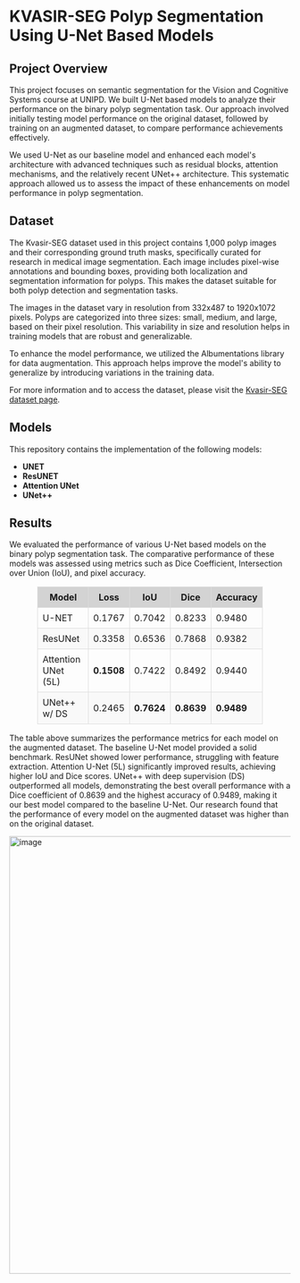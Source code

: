 # KVASIR-SEG Polyp Segmentation Using U-Net Based Models

## Project Overview
This project focuses on semantic segmentation for the Vision and Cognitive Systems course at UNIPD. We built U-Net based models to analyze their performance on the binary polyp segmentation task. Our approach involved initially testing model performance on the original dataset, followed by training on an augmented dataset, to compare performance achievements effectively. 

We used U-Net as our baseline model and enhanced each model's architecture with advanced techniques such as residual blocks, attention mechanisms, and the relatively recent UNet++ architecture. This systematic approach allowed us to assess the impact of these enhancements on model performance in polyp segmentation.


## Dataset
The Kvasir-SEG dataset used in this project contains 1,000 polyp images and their corresponding ground truth masks, specifically curated for research in medical image segmentation. Each image includes pixel-wise annotations and bounding boxes, providing both localization and segmentation information for polyps. This makes the dataset suitable for both polyp detection and segmentation tasks. 

The images in the dataset vary in resolution from 332x487 to 1920x1072 pixels. Polyps are categorized into three sizes: small, medium, and large, based on their pixel resolution. This variability in size and resolution helps in training models that are robust and generalizable.

To enhance the model performance, we utilized the Albumentations library for data augmentation. This approach helps improve the model's ability to generalize by introducing variations in the training data.

For more information and to access the dataset, please visit the [Kvasir-SEG dataset page](https://datasets.simula.no/kvasir/).


## Models
This repository contains the implementation of the following models:
- **UNET**
- **ResUNET**
- **Attention UNet**
- **UNet++**

## Results
We evaluated the performance of various U-Net based models on the binary polyp segmentation task. The comparative performance of these models was assessed using metrics such as Dice Coefficient, Intersection over Union (IoU), and pixel accuracy.

<div align="center">
  <table style="border-collapse: collapse; width: 80%;">
    <thead>
      <tr style="background-color: #d3d3d3;">
        <th style="padding: 8px; border: 1px solid #ddd;">Model</th>
        <th style="padding: 8px; border: 1px solid #ddd;">Loss</th>
        <th style="padding: 8px; border: 1px solid #ddd;">IoU</th>
        <th style="padding: 8px; border: 1px solid #ddd;">Dice</th>
        <th style="padding: 8px; border: 1px solid #ddd;">Accuracy</th>
      </tr>
    </thead>
    <tbody>
      <tr>
        <td style="padding: 8px; border: 1px solid #ddd;">U-NET</td>
        <td style="padding: 8px; border: 1px solid #ddd;">0.1767</td>
        <td style="padding: 8px; border: 1px solid #ddd;">0.7042</td>
        <td style="padding: 8px; border: 1px solid #ddd;">0.8233</td>
        <td style="padding: 8px; border: 1px solid #ddd;">0.9480</td>
      </tr>
      <tr style="background-color: #f9f9f9;">
        <td style="padding: 8px; border: 1px solid #ddd;">ResUNet</td>
        <td style="padding: 8px; border: 1px solid #ddd;">0.3358</td>
        <td style="padding: 8px; border: 1px solid #ddd;">0.6536</td>
        <td style="padding: 8px; border: 1px solid #ddd;">0.7868</td>
        <td style="padding: 8px; border: 1px solid #ddd;">0.9382</td>
      </tr>
      <tr>
        <td style="padding: 8px; border: 1px solid #ddd;">Attention UNet (5L)</td>
        <td style="padding: 8px; border: 1px solid #ddd;"><b>0.1508</b></td>
        <td style="padding: 8px; border: 1px solid #ddd;">0.7422</td>
        <td style="padding: 8px; border: 1px solid #ddd;">0.8492</td>
        <td style="padding: 8px; border: 1px solid #ddd;">0.9440</td>
      </tr>
      <tr style="background-color: #f9f9f9;">
        <td style="padding: 8px; border: 1px solid #ddd;">UNet++ w/ DS</td>
        <td style="padding: 8px; border: 1px solid #ddd;">0.2465</td>
        <td style="padding: 8px; border: 1px solid #ddd;"><b>0.7624</b></td>
        <td style="padding: 8px; border: 1px solid #ddd;"><b>0.8639</b></td>
        <td style="padding: 8px; border: 1px solid #ddd;"><b>0.9489</b></td>
      </tr>
    </tbody>
  </table>
</div>



The table above summarizes the performance metrics for each model on the augmented dataset. The baseline U-Net model provided a solid benchmark. ResUNet showed lower performance, struggling with feature extraction. Attention U-Net (5L) significantly improved results, achieving higher IoU and Dice scores. UNet++ with deep supervision (DS) outperformed all models, demonstrating the best overall performance with a Dice coefficient of 0.8639 and the highest accuracy of 0.9489, making it our best model compared to the baseline U-Net. Our research found that the performance of every model on the augmented dataset was higher than on the original dataset.

<img width="782" alt="image" src="https://github.com/user-attachments/assets/17b90a64-7dd5-4a14-9910-62d031390121">
